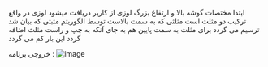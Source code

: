 ابتدا مختصات گوشه بالا و ارتفاع بزرگ لوزی از کاربر دریافت میشود
لوزی در واقع ترکیب دو مثلث است
مثلثی که به سمت بالاست توسط الگوریتم مثبثی که بیان شد ترسیم می گردد
برای مثلث به سمت پایین هم به جای آنکه به چپ و راست مثلث اضافه  گردد این بار کم می گردد

خروجی برنامه :
![image](https://user-images.githubusercontent.com/80279784/113259998-02f87180-92e3-11eb-815d-03a8f8cb818d.png)
